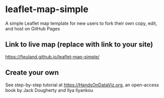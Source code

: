 # leaflet-map-simple
A simple Leaflet map template for new users to fork their own copy, edit, and host on GitHub Pages

## Link to live map (replace with link to your site)
https://fjeuland.github.io/leaflet-map-simple/

## Create your own
See step-by-step tutorial at https://HandsOnDataViz.org, an open-access book by Jack Dougherty and Ilya Ilyankou
